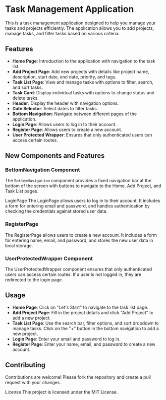 # Task Management Application

This is a task management application designed to help you manage your tasks and projects efficiently. The application allows you to add projects, manage tasks, and filter tasks based on various criteria.

## Features

- **Home Page**: Introduction to the application with navigation to the task list.
- **Add Project Page**: Add new projects with details like project name, description, start date, end date, priority, and tags.
- **Task List Page**: View and manage tasks with options to filter, search, and sort tasks.
- **Task Card**: Display individual tasks with options to change status and delete tasks.
- **Header**: Display the header with navigation options.
- **Date Selector**: Select dates to filter tasks.
- **Bottom Navigation**: Navigate between different pages of the application.
- **Login Page**: Allows users to log in to their account.
- **Register Page**: Allows users to create a new account.
- **User Protected Wrapper**: Ensures that only authenticated users can access certain routes.

## New Components and Features

### BottomNavigation Component
The `BottomNavigation` component provides a fixed navigation bar at the bottom of the screen with buttons to navigate to the Home, Add Project, and Task List pages.

LoginPage 
The LoginPage allows users to log in to their account. It includes a form for entering email and password, and handles authentication by checking the credentials against stored user data.

### RegisterPage
The RegisterPage allows users to create a new account. It includes a form for entering name, email, and password, and stores the new user data in local storage.

### UserProtectedWrapper Component
The UserProtectedWrapper component ensures that only authenticated users can access certain routes. If a user is not logged in, they are redirected to the login page.

## Usage
- **Home Page**: Click on "Let's Start" to navigate to the task list page.
- **Add Project Page**: Fill in the project details and click "Add Project" to add a new project.
- **Task List Page**: Use the search bar, filter options, and sort dropdown to manage tasks. Click on the "+" button in the bottom navigation to add a new project.
- **Login Page**: Enter your email and password to log in.
- **Register Page**: Enter your name, email, and password to create a new account.

## Contributing
Contributions are welcome! Please fork the repository and create a pull request with your changes.

License
This project is licensed under the MIT License.